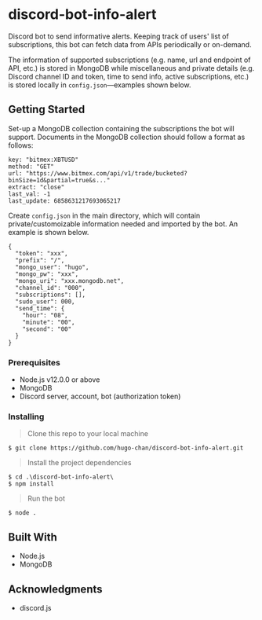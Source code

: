 # discord-bot-info-alert

Discord bot to send informative alerts. Keeping track of users' list of subscriptions, this bot can fetch data from APIs periodically or on-demand. 

The information of supported subscriptions (e.g. name, url and endpoint of API, etc.) is stored in MongoDB while miscellaneous and private details (e.g. Discord channel ID and token, time to send info, active subscriptions, etc.) is stored locally in `config.json`—examples shown below.

## Getting Started

Set-up a MongoDB collection containing the subscriptions the bot will support. Documents in the MongoDB collection should follow a format as follows:

```
key: "bitmex:XBTUSD"
method: "GET"
url: "https://www.bitmex.com/api/v1/trade/bucketed?binSize=1d&partial=true&s..."
extract: "close"
last_val: -1
last_update: 6858631217693065217
```
Create `config.json` in the main directory, which will contain private/customoizable information needed and imported by the bot. An example is shown below.

```
{
  "token": "xxx",
  "prefix": "/",
  "mongo_user": "hugo",
  "mongo_pw": "xxx",
  "mongo_uri": "xxx.mongodb.net",
  "channel_id": "000",
  "subscriptions": [],
  "sudo_user": 000,
  "send_time": {
    "hour": "08",
    "minute": "00",
    "second": "00"
  }
}
```

### Prerequisites
* Node.js v12.0.0 or above
* MongoDB
* Discord server, account, bot (authorization token)

### Installing
> Clone this repo to your local machine

```
$ git clone https://github.com/hugo-chan/discord-bot-info-alert.git
```

> Install the project dependencies

```
$ cd .\discord-bot-info-alert\
$ npm install
```

> Run the bot

```
$ node .
```


## Built With

* Node.js
* MongoDB


## Acknowledgments

* discord.js
